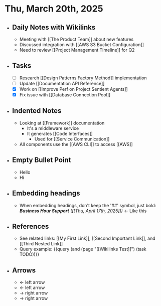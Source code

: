# Thu, March 20th, 2025

- ## Daily Notes with Wikilinks
	- Meeting with [[The Product Team]] about new features
	- Discussed integration with [[AWS S3 Bucket Configuration]] 
	- Need to review [[Project Management Timeline]] for Q2
- ## Tasks
	- [ ] Research [[Design Patterns Factory Method]] implementation
	- [ ] Update [[Documentation API Reference]]
	- [x] Work on [[Improve Perf on Project Sentient Agents]]
	- [x] Fix issue with [[Database Connection Pool]]
- ## Indented Notes
	- Looking at [[Framework]] documentation
		- It's a middleware service
		- It generates [[Code Interfaces]]
			- Used for [[Service Communication]]
	- All components use the [[AWS CLI]] to access [[AWS]]
- ## Empty Bullet Point
  - Hello
  - Hi
- ## Embedding headings
	- When embedding headings, don't keep the '##' symbol, just bold: _**Business Hour Support** ([[Thu, April 17th, 2025]])_ ← Like this
- ## References
	- See related links: [[My First Link]], [[Second Important Link]], and [[Third Nested Link]]
	- Query example: {{query (and (page "[[Wikilinks Test]]") (task TODO))}} 
- ## Arrows
	- ← left arrow
	- ← left arrow
	- → right arrow
	- → right arrow
